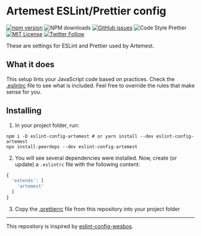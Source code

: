 # Artemest ESLint/Prettier config

[![npm version](https://badge.fury.io/js/eslint-config-artemest.svg)](https://badge.fury.io/js/eslint-config-artemest) ![NPM downloads](https://img.shields.io/npm/dm/eslint-config-artemest) [![GitHub issues](https://img.shields.io/github/issues/leonardofaria/eslint-config-artemest)](https://github.com/leonardofaria/eslint-config-artemest/issues) ![Code Style Prettier](https://img.shields.io/badge/code_style-prettier-ff69b4.svg) [![MIT License](https://img.shields.io/badge/license-MIT-red.svg?style=flat)](https://github.com/leonardofaria/artemest-ui/blob/master/LICENSE) [![Twitter Follow](https://img.shields.io/twitter/follow/artemest?label=Follow%20on%20Twitter)](https://twitter.com/artemest/)

These are settings for ESLint and Prettier used by Artemest.

## What it does

This setup lints your JavaScript code based on practices. Check the [.eslintrc](https://github.com/artemest/eslint-config-artemest/blob/master/.eslintrc) file to see what is included. Feel free to override the rules that make sense for you.

## Installing

1. In your project folder, run:

```
npm i -D eslint-config-artemest # or yarn install --dev eslint-config-artemest
npx install-peerdeps --dev eslint-config-artemest
```

2. You will see several dependencies were installed. Now, create (or update) a `.eslintrc` file with the following content:

```js
{
  'extends': [
    'artemest'
  ]
}
```

3. Copy the [.prettierrc](https://github.com/leonardofaria/eslint-config-artemest/blob/master/.prettierrc) file from this repository into your project folder

---

This repository is inspired by [eslint-config-wesbos](https://github.com/wesbos/eslint-config-wesbos).

<!-- npm i -D eslint eslint-plugin-import eslint-plugin-simple-import-sort eslint-plugin-react eslint-plugin-react-hooks @typescript-eslint/eslint-plugin @typescript-eslint/parser typescript eslint-plugin-jsx-a11y prettier eslint-plugin-prettier eslint-config-prettier -->

